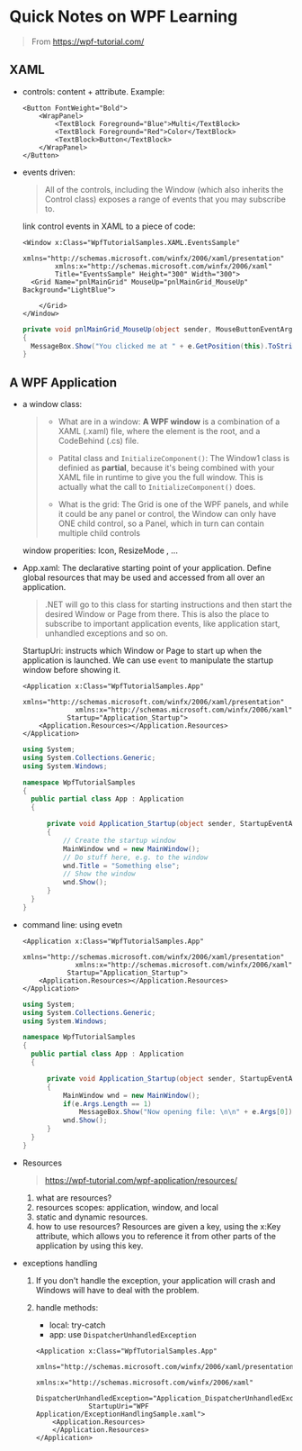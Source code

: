 # Quick Notes on WPF Learning

> From https://wpf-tutorial.com/

## XAML

- controls: content + attribute. Example:

  ```xaml
  <Button FontWeight="Bold">
      <WrapPanel>
          <TextBlock Foreground="Blue">Multi</TextBlock>
          <TextBlock Foreground="Red">Color</TextBlock>
          <TextBlock>Button</TextBlock>
      </WrapPanel>
  </Button>
  ```

  

- events driven:

  > All of the controls, including the Window (which also inherits the Control class) exposes a range of events that you may subscribe to. 

  link control events in XAML to a piece of code:

  ```xaml
  <Window x:Class="WpfTutorialSamples.XAML.EventsSample"
          xmlns="http://schemas.microsoft.com/winfx/2006/xaml/presentation"
          xmlns:x="http://schemas.microsoft.com/winfx/2006/xaml"
          Title="EventsSample" Height="300" Width="300">
  	<Grid Name="pnlMainGrid" MouseUp="pnlMainGrid_MouseUp" Background="LightBlue">        
  		
      </Grid>
  </Window>
  ```

  ```csharp
  private void pnlMainGrid_MouseUp(object sender, MouseButtonEventArgs e)
  {
  	MessageBox.Show("You clicked me at " + e.GetPosition(this).ToString());
  }
  ```


## A WPF Application

- a window class:

  > - What are in a window: **A WPF window** is a combination of a XAML (.xaml) file, where the <Window> element is the root, and a CodeBehind (.cs) file. 
  >
  > - Patital class and `InitializeComponent()`: The Window1 class is definied as **partial**, because it's being combined with your XAML file in runtime to give you the full window. This is actually what the call to `InitializeComponent()` does.
  > - What is the grid: The Grid is one of the WPF panels, and while it could be any panel or control, the Window can only have ONE child control, so a Panel, which in turn can contain multiple child controls

  window properities: Icon, ResizeMode , ...

- App.xaml: The declarative starting point of your application. Define global resources that may be used and accessed from all over an application.

  > .NET will go to this class for starting instructions and then start the desired Window or Page from there. This is also the place to subscribe to important application events, like application start, unhandled exceptions and so on.

  StartupUri: instructs which Window or Page to start up when the application is launched. We can use 	`event` to manipulate the startup window before showing it.

  ```xaml
  <Application x:Class="WpfTutorialSamples.App"
               xmlns="http://schemas.microsoft.com/winfx/2006/xaml/presentation"
               xmlns:x="http://schemas.microsoft.com/winfx/2006/xaml"
  			 Startup="Application_Startup">
      <Application.Resources></Application.Resources>
  </Application>
  ```

  ```csharp
  using System;
  using System.Collections.Generic;
  using System.Windows;
  
  namespace WpfTutorialSamples
  {
  	public partial class App : Application
  	{
  
  		private void Application_Startup(object sender, StartupEventArgs e)
  		{
  			// Create the startup window
  			MainWindow wnd = new MainWindow();
  			// Do stuff here, e.g. to the window
  			wnd.Title = "Something else";
  			// Show the window
  			wnd.Show();
  		}
  	}
  }
  ```

- command line: using evetn

  ```xaml
  <Application x:Class="WpfTutorialSamples.App"
               xmlns="http://schemas.microsoft.com/winfx/2006/xaml/presentation"
               xmlns:x="http://schemas.microsoft.com/winfx/2006/xaml"
  			 Startup="Application_Startup">
      <Application.Resources></Application.Resources>
  </Application>
  ```

  ```csharp
  using System;
  using System.Collections.Generic;
  using System.Windows;
  
  namespace WpfTutorialSamples
  {
  	public partial class App : Application
  	{
  
  		private void Application_Startup(object sender, StartupEventArgs e)
  		{
  			MainWindow wnd = new MainWindow();
  			if(e.Args.Length == 1)
  				MessageBox.Show("Now opening file: \n\n" + e.Args[0]);
  			wnd.Show();
  		}
  	}
  }
  ```

- Resources

  > https://wpf-tutorial.com/wpf-application/resources/

  1. what are resources? 
  2. resources scopes: application, window, and local
  3. static and dynamic resources.
  4. how to use resources? Resources are given a key, using the x:Key attribute, which allows you to reference it from other parts of the application by using this key.

- exceptions handling

  1. If you don't handle the exception, your application will crash and Windows will have to deal with the problem.

  2. handle methods:

     - local: try-catch
     - app: use `DispatcherUnhandledException`

     ```xaml
     <Application x:Class="WpfTutorialSamples.App"
                  xmlns="http://schemas.microsoft.com/winfx/2006/xaml/presentation"
                  xmlns:x="http://schemas.microsoft.com/winfx/2006/xaml"
                 DispatcherUnhandledException="Application_DispatcherUnhandledException"
                  StartupUri="WPF Application/ExceptionHandlingSample.xaml">
         <Application.Resources>
         </Application.Resources>
     </Application>
     ```

     
